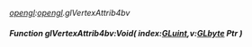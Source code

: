 _[opengl](../../modules/opengl/opengl-module.md):[opengl](../../modules/opengl/opengl-module.md).glVertexAttrib4bv_
##### Function glVertexAttrib4bv:Void( index:[GLuint](../../modules/opengl/opengl-gluint.md),v:[GLbyte](../../modules/opengl/opengl-glbyte.md) Ptr )
